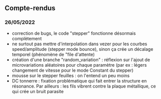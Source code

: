## Compte-rendus

### 26/05/2022

* correction de bugs, le code "stepper" fonctionne désormais complètement
* ne surtout pas mettre d'interpolation dans vezer pour les courbes speed/amplitude (stepper mode bounce), sinon ça crée un décalage temporel (phénomène de "file d'attente)
* création d'une branche "random_variation" : réflexion sur l'ajout de microvariations aléatoires pour chaque paramètre (par ex : légers changement de vitesse pour le mode Constant du stepper)
* mousse sur le stepper feuilles : on l'entend un peu moins
* DC tonnerre : fixation problématique qui fait entrer la structure en résonance. Par ailleurs : les fils vibrent contre la plaque métallique, ce qui crée un bruit parasite
